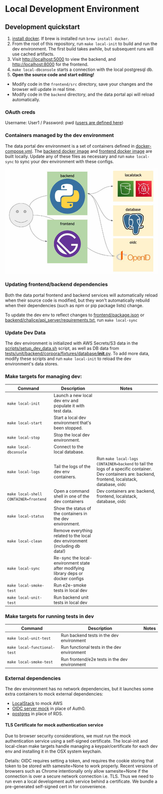 # Local Development Environment

## Development quickstart
1. [install docker](https://docs.docker.com/get-docker/). If brew is installed run `brew install docker`.
1. From the root of this repository, run `make local-init` to build and run the dev environment. The first build takes awhile, but subsequent runs will use cached artifacts.
1. Visit [http://localhost:5000](http://localhost:5000) to view the backend, and [http://localhost:8000](http://localhost:8000) for the frontend.
1. `make local-dbconsole` starts a connection with the local postgresql db.
1. **Open the source code and start editing!**
  - Modify code in the `frontend/src` directory, save your changes and the browser will update in real time.
  - Modify code in the `backend` directory, and the data portal api will reload automatically.

### OAuth creds
Username: User1 / Password: pwd ([users are defined here](oauth/users.json))

### Containers managed by the dev environment
The data portal dev environment is a set of containers defined in [docker-compose.yml](docker-compose.yml). The [backend docker image](backend/Dockerfile) and [frontend docker image](frontend/Dockerfile) are built locally. Update any of these files as necessary and run `make local-sync` to sync your dev environment with these configs.

![Dev Environment Containers](docs/docker_dev.jpg)

### Updating frontend/backend dependencies
Both the data portal frontend and backend services will automatically reload when their source code is modified, but they won't automatically rebuild when their dependencies (such as npm or pip package lists) change.

To update the dev env to reflect changes to [frontend/package.json](frontend/package.json) or [backend/chalice/api_server/requirements.txt](backend/chalice/api_server/requirements.txt), run `make local-sync`

### Update Dev Data
The dev environment is initialized with AWS Secrets/S3 data in the [scripts/setup_dev_data.sh](scripts/setup_dev_data.sh) script, as well as DB data from [tests/unit/backend/corpora/fixtures/database/__init__.py](tests/unit/backend/corpora/fixtures/database/__init__.py). To add more data, modify these scripts and run `make local-init` to reload the dev environment's data stores.

### Make targets for managing dev:

| Command                 | Description                                                                          | Notes                                                                                                |
| ----------------------- | ------------------------------------------------------------------------------------ | ---------------------------------------------------------------------------------------------------- |
| `make local-init`         | Launch a new local dev env and populate it with test data.                           |                                                          |
| `make local-start`        | Start a local dev environment that's been stopped.                                   |                                                          |
| `make local-stop`         | Stop the local dev environment.                                                      |                                                          |
| `make local-dbconsole`    | Connect to the local database.                                                       |                                                          |
| `make local-logs`         | Tail the logs of the dev env containers.                                             | Run `make local-logs CONTAINER=backend` to tail the logs of a specific container. Dev containers are: backend, frontend, localstack, database, oidc |
| `make local-shell CONTAINER=frontend`  | Open a command shell in one of the dev containers                       | Dev containers are: backend, frontend, localstack, database, oidc |
| `make local-status`       | Show the status of the containers in the dev environment.                            |                                                          |
| `make local-clean`        | Remove everything related to the local dev environment (including db data!)          |                                                          |
| `make local-sync`         | Re-sync the local-environment state after modifying library deps or docker configs    |                                                          |
| `make local-smoke-test`   | Run e2e-smoke tests in local dev                                                      |                                                          |
| `make local-unit-test`    | Run backend unit tests in local dev                                                   |                                                          |

### Make targets for running tests in dev
| Command                 | Description                                                                          | Notes                                                                                                |
| ----------------------- | ------------------------------------------------------------------------------------ | ---------------------------------------------------------------------------------------------------- |
| `make local-unit-test`    | Run backend tests in the dev environment                                             |                                                          |
| `make local-functional-test` | Run functional tests in the dev environment                                       |                                                          |
| `make local-smoke-test`   | Run frontend/e2e tests in the dev environment                                        |                                                          |

### External dependencies
The dev environment has no network dependencies, but it launches some extra containers to mock external dependencies:
 - [LocalStack](https://github.com/localstack/localstack) to mock AWS
 - [OIDC server mock](https://github.com/Soluto/oidc-server-mock) in place of Auth0.
 - [postgres](https://hub.docker.com/_/postgres) in place of RDS.

#### TLS Certificate for mock authentication service
Due to browser security considerations, we must run the mock authentication
service using a self-signed certificate. The local-init and local-clean make targets
handle managing a keypair/certificate for each dev env and installing it in the
OSX system keychain.

Details: OIDC requires setting a token, and requires the cookie storing that
token to be stored with samesite=None to work properly. Recent versions of
browsers such as Chrome intentionally only allow samesite=None if the connection
is over a secure network connection i.e. TLS. Thus we need to run even a local
development auth service behind a certificate. We bundle a pre-generated
self-signed cert in for convenience.
